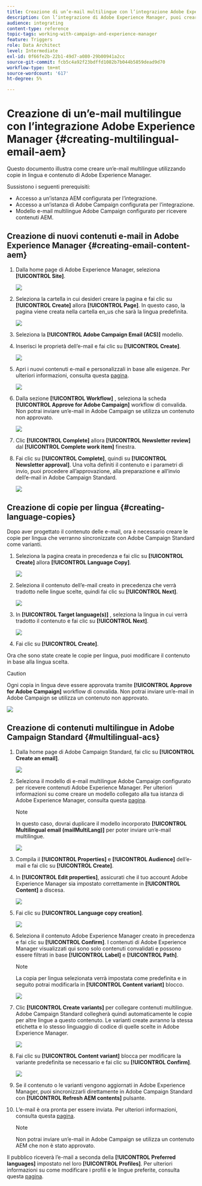 ```yaml
---
title: Creazione di un’e-mail multilingue con l’integrazione Adobe Experience Manager.
description: Con l’integrazione di Adobe Experience Manager, puoi creare contenuti direttamente nell’AEM e utilizzarli successivamente in Adobe Campaign.
audience: integrating
content-type: reference
topic-tags: working-with-campaign-and-experience-manager
feature: Triggers
role: Data Architect
level: Intermediate
exl-id: 0f66fe2b-22b1-49d7-a080-29b00941a2cc
source-git-commit: fcb5c4a92f23bdffd1082b7b044b5859dead9d70
workflow-type: tm+mt
source-wordcount: '617'
ht-degree: 5%

---
```


# Creazione di un’e-mail multilingue con l’integrazione Adobe Experience Manager {#creating-multilingual-email-aem}

Questo documento illustra come creare un’e-mail multilingue utilizzando copie in lingua e contenuto di Adobe Experience Manager.

Sussistono i seguenti prerequisiti:

* Accesso a un’istanza AEM configurata per l’integrazione.
* Accesso a un’istanza di Adobe Campaign configurata per l’integrazione.
* Modello e-mail multilingue Adobe Campaign configurato per ricevere contenuti AEM.

## Creazione di nuovi contenuti e-mail in Adobe Experience Manager {#creating-email-content-aem}

1. Dalla home page di Adobe Experience Manager, seleziona **[!UICONTROL Site]**.

   ![](assets/aem_acs_1.png)

1. Seleziona la cartella in cui desideri creare la pagina e fai clic su **[!UICONTROL Create]** allora **[!UICONTROL Page]**. In questo caso, la pagina viene creata nella cartella en_us che sarà la lingua predefinita.

   ![](assets/aem_acs_2.png)

1. Seleziona la **[!UICONTROL Adobe Campaign Email (ACS)]** modello.

1. Inserisci le proprietà dell’e-mail e fai clic su **[!UICONTROL Create]**.

   ![](assets/aem_acs_3.png)

1. Apri i nuovi contenuti e-mail e personalizzali in base alle esigenze. Per ulteriori informazioni, consulta questa [pagina](../../integrating/using/creating-email-experience-manager.md#editing-email-aem).

   ![](assets/aem_acs_4.png)

1. Dalla sezione **[!UICONTROL Workflow]** , seleziona la scheda **[!UICONTROL Approve for Adobe Campaign]** workflow di convalida. Non potrai inviare un’e-mail in Adobe Campaign se utilizza un contenuto non approvato.

   ![](assets/aem_acs_7.png)

1. Clic **[!UICONTROL Complete]** allora **[!UICONTROL Newsletter review]** dal **[!UICONTROL Complete work item]** finestra.

1. Fai clic su **[!UICONTROL Complete]**, quindi su **[!UICONTROL Newsletter approval]**. Una volta definiti il contenuto e i parametri di invio, puoi procedere all’approvazione, alla preparazione e all’invio dell’e-mail in Adobe Campaign Standard.

   ![](assets/aem_acs_8.png)

## Creazione di copie per lingua {#creating-language-copies}

Dopo aver progettato il contenuto delle e-mail, ora è necessario creare le copie per lingua che verranno sincronizzate con Adobe Campaign Standard come varianti.

1. Seleziona la pagina creata in precedenza e fai clic su **[!UICONTROL Create]** allora **[!UICONTROL Language Copy]**.

   ![](assets/aem_acs_5.png)

1. Seleziona il contenuto dell’e-mail creato in precedenza che verrà tradotto nelle lingue scelte, quindi fai clic su **[!UICONTROL Next]**.

   ![](assets/aem_acs_6.png)

1. In **[!UICONTROL Target language(s)]** , seleziona la lingua in cui verrà tradotto il contenuto e fai clic su **[!UICONTROL Next]**.

   ![](assets/aem_acs_9.png)

1. Fai clic su **[!UICONTROL Create]**.

Ora che sono state create le copie per lingua, puoi modificare il contenuto in base alla lingua scelta.

>[!CAUTION]
>
>Ogni copia in lingua deve essere approvata tramite **[!UICONTROL Approve for Adobe Campaign]** workflow di convalida. Non potrai inviare un’e-mail in Adobe Campaign se utilizza un contenuto non approvato.

![](assets/aem_acs_11.png)

## Creazione di contenuti multilingue in Adobe Campaign Standard {#multilingual-acs}

1. Dalla home page di Adobe Campaign Standard, fai clic su **[!UICONTROL Create an email]**.

   ![](assets/aem_acs_12.png)

1. Seleziona il modello di e-mail multilingue Adobe Campaign configurato per ricevere contenuti Adobe Experience Manager. Per ulteriori informazioni su come creare un modello collegato alla tua istanza di Adobe Experience Manager, consulta questa [pagina](../../integrating/using/configure-experience-manager.md#config-acs).

   >[!NOTE]
   >
   >In questo caso, dovrai duplicare il modello incorporato **[!UICONTROL Multilingual email (mailMultiLang)]** per poter inviare un’e-mail multilingue.

   ![](assets/aem_acs_13.png)

1. Compila il **[!UICONTROL Properties]** e **[!UICONTROL Audience]** dell’e-mail e fai clic su **[!UICONTROL Create]**.

1. In **[!UICONTROL Edit properties]**, assicurati che il tuo account Adobe Experience Manager sia impostato correttamente in **[!UICONTROL Content]** a discesa.

   ![](assets/aem_acs_20.png)

1. Fai clic su **[!UICONTROL Language copy creation]**.

   ![](assets/aem_acs_16.png)

1. Seleziona il contenuto Adobe Experience Manager creato in precedenza e fai clic su **[!UICONTROL Confirm]**. I contenuti di Adobe Experience Manager visualizzati qui sono solo contenuti convalidati e possono essere filtrati in base **[!UICONTROL Label]** e **[!UICONTROL Path]**.

   >[!NOTE]
   >
   >La copia per lingua selezionata verrà impostata come predefinita e in seguito potrai modificarla in **[!UICONTROL Content variant]** blocco.

   ![](assets/aem_acs_17.png)

1. Clic **[!UICONTROL Create variants]** per collegare contenuti multilingue. Adobe Campaign Standard collegherà quindi automaticamente le copie per altre lingue a questo contenuto. Le varianti create avranno la stessa etichetta e lo stesso linguaggio di codice di quelle scelte in Adobe Experience Manager.

   ![](assets/aem_acs_18.png)

1. Fai clic su **[!UICONTROL Content variant]** blocca per modificare la variante predefinita se necessario e fai clic su **[!UICONTROL Confirm]**.

   ![](assets/aem_acs_19.png)

1. Se il contenuto o le varianti vengono aggiornati in Adobe Experience Manager, puoi sincronizzarli direttamente in Adobe Campaign Standard con **[!UICONTROL Refresh AEM contents]** pulsante.

1. L’e-mail è ora pronta per essere inviata. Per ulteriori informazioni, consulta questa [pagina](../../sending/using/get-started-sending-messages.md).

   >[!NOTE]
   >
   >Non potrai inviare un’e-mail in Adobe Campaign se utilizza un contenuto AEM che non è stato approvato.

Il pubblico riceverà l’e-mail a seconda della **[!UICONTROL Preferred languages]** impostato nel loro **[!UICONTROL Profiles]**. Per ulteriori informazioni su come modificare i profili e le lingue preferite, consulta questa [pagina](../../audiences/using/editing-profiles.md).
